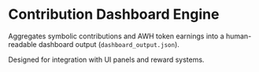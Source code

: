 # Contribution Dashboard Engine

Aggregates symbolic contributions and AWH token earnings into a human-readable dashboard output (`dashboard_output.json`).

Designed for integration with UI panels and reward systems.
